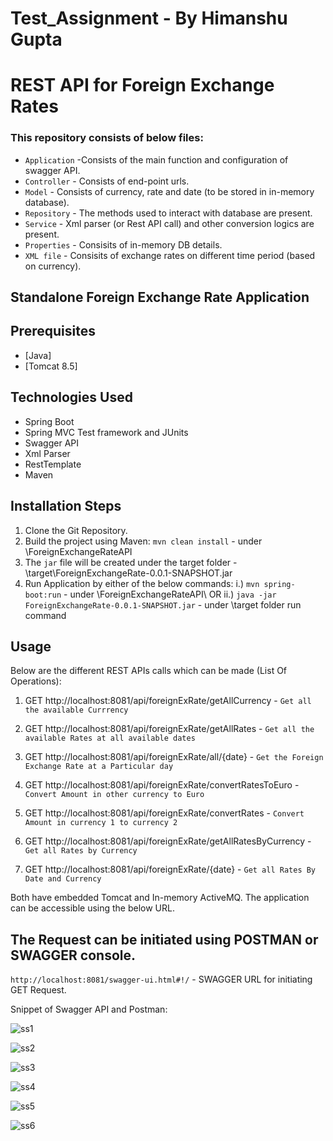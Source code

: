 # Test_Assignment - By Himanshu Gupta

# REST API for Foreign Exchange Rates

### This repository consists of below files:
- `Application` -Consists of the main function and configuration of swagger API. 
- `Controller`  - Consists of end-point urls.
- `Model`       - Consists of currency, rate and date (to be stored in in-memory database).
- `Repository`  - The methods used to interact with database are present.
- `Service`     - Xml parser (or Rest API call) and other conversion logics are present.
- `Properties`  - Consisits of in-memory DB details.
- `XML file`    - Consisits of exchange rates on different time period (based on currency).

## Standalone Foreign Exchange Rate Application

## Prerequisites
- [Java]
- [Tomcat 8.5] 

## Technologies Used

- Spring Boot
- Spring MVC Test framework and JUnits
- Swagger API
- Xml Parser
- RestTemplate
- Maven

## Installation Steps
1. Clone the Git Repository.
2. Build the project using Maven: `mvn clean install` - under \ForeignExchangeRateAPI
3. The `jar` file will be created under the target folder - \target\ForeignExchangeRate-0.0.1-SNAPSHOT.jar
4. Run Application by either of the below commands:
    i.)  `mvn spring-boot:run` - under \ForeignExchangeRateAPI\               OR
    ii.) `java -jar ForeignExchangeRate-0.0.1-SNAPSHOT.jar` - under \target folder run command

## Usage
Below are the different REST APIs calls which can be made (List Of Operations):

1. GET http://localhost:8081/api/foreignExRate/getAllCurrency         - `Get all the available Currrency`                            

2. GET http://localhost:8081/api/foreignExRate/getAllRates            - `Get all the available Rates at all available dates`                            

3. GET http://localhost:8081/api/foreignExRate/all/{date}             - `Get the Foreign Exchange Rate at a Particular day`                      

4. GET http://localhost:8081/api/foreignExRate/convertRatesToEuro     - `Convert Amount in other currency to Euro`   

5. GET http://localhost:8081/api/foreignExRate/convertRates           - `Convert Amount in currency 1 to currency 2`                    

6. GET http://localhost:8081/api/foreignExRate/getAllRatesByCurrency  - `Get all Rates by Currency`

7. GET http://localhost:8081/api/foreignExRate/{date}                 - `Get all Rates By Date and Currency`

Both have embedded Tomcat and In-memory ActiveMQ. The application can be accessible using the below URL.

## The Request can be initiated using POSTMAN or SWAGGER console.
 `http://localhost:8081/swagger-ui.html#!/` - SWAGGER URL for initiating GET Request.
 
 
 Snippet of Swagger API and Postman:
 
 ![ss1](https://user-images.githubusercontent.com/56262858/102678651-b8267400-41a1-11eb-8628-fb797d272132.PNG)
 
 
![ss2](https://user-images.githubusercontent.com/56262858/102678662-c2487280-41a1-11eb-898b-70a645ee3601.PNG)


![ss3](https://user-images.githubusercontent.com/56262858/102678666-c7a5bd00-41a1-11eb-9b22-60cfd0a8f997.PNG)


![ss4](https://user-images.githubusercontent.com/56262858/102678672-cd030780-41a1-11eb-8e49-8198726c5c8c.PNG)


![ss5](https://user-images.githubusercontent.com/56262858/102678675-d12f2500-41a1-11eb-90a8-9fb209142411.PNG)


![ss6](https://user-images.githubusercontent.com/56262858/102678676-d55b4280-41a1-11eb-805c-4f21931af370.PNG)

 
